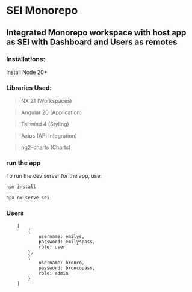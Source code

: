 # SEI Monorepo

## Integrated Monorepo workspace with host app as SEI with Dashboard and Users as remotes

### Installations:

Install Node 20+

### Libraries Used:
> NX 21 (Workspaces)

> Angular 20 (Application)

> Tailwind 4 (Styling)

> Axios (API Integration)

> ng2-charts (Charts)

### run the app
To run the dev server for the app, use:

```sh
npm install
```

```sh
npx nx serve sei
```

### Users

        [
            {
                username: emilys,
                password: emilyspass,
                role: user
            },
            {
                username: bronco,
                password: broncopass,
                role: admin
            }
        ]

